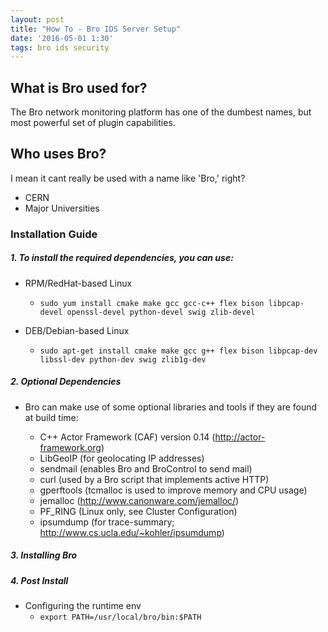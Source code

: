 ```yaml
---
layout: post
title: "How To - Bro IDS Server Setup"
date: '2016-05-01 1:30'
tags: bro ids security
---
```


## What is Bro used for?

The Bro network monitoring platform has one of the dumbest names, but most powerful set of plugin capabilities.


## Who uses Bro?

I mean it cant really be used with a name like 'Bro,' right?
- CERN
- Major Universities

### Installation Guide

##### 1. To install the required dependencies, you can use:

- RPM/RedHat-based Linux

  - `sudo yum install cmake make gcc gcc-c++ flex bison libpcap-devel openssl-devel python-devel swig zlib-devel`

- DEB/Debian-based Linux

  - `sudo apt-get install cmake make gcc g++ flex bison libpcap-dev libssl-dev python-dev swig zlib1g-dev`

##### 2. Optional Dependencies

- Bro can make use of some optional libraries and tools if they are found at build time:

  - C++ Actor Framework (CAF) version 0.14 (<http://actor-framework.org>)
  - LibGeoIP (for geolocating IP addresses)
  - sendmail (enables Bro and BroControl to send mail)
  - curl (used by a Bro script that implements active HTTP)
  - gperftools (tcmalloc is used to improve memory and CPU usage)
  - jemalloc (<http://www.canonware.com/jemalloc/>)
  - PF_RING (Linux only, see Cluster Configuration)
  - ipsumdump (for trace-summary; <http://www.cs.ucla.edu/~kohler/ipsumdump>)

##### 3. Installing Bro



##### 4. Post Install

- Configuring the runtime env
  - `export PATH=/usr/local/bro/bin:$PATH`

